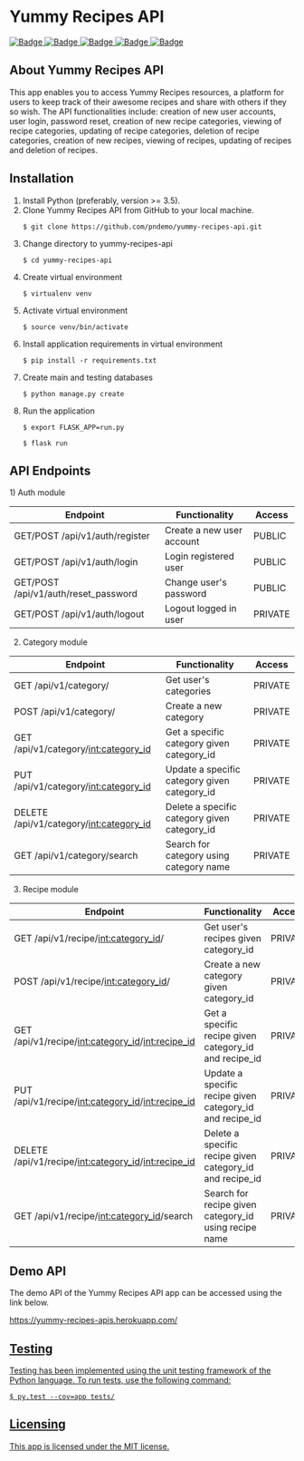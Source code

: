 <h1>Yummy Recipes API</h1>
<a href="https://www.codacy.com/app/pndemo/yummy-recipes?utm_source=github.com&amp;utm_medium=referral&amp;utm_content=pndemo/yummy-recipes&amp;utm_campaign=Badge_Grade">
<img class="notice-badge" src="https://api.codacy.com/project/badge/Grade/1512eaed87c44b8794ca3aae2154c76b" alt="Badge"/>
</a>
<a href="https://travis-ci.org/pndemo/yummy-recipes-api">
<img class="notice-badge" src="https://travis-ci.org/pndemo/yummy-recipes-api.svg?branch=master" alt="Badge"/>
</a>
<a href="https://coveralls.io/github/pndemo/yummy-recipes-api">
<img class="notice-badge" src="https://coveralls.io/repos/github/pndemo/yummy-recipes-api/badge.svg?branch=master" alt="Badge"/>
</a>
<a href="https://www.python.org/dev/peps/pep-0008/">
<img class="notice-badge" src="https://img.shields.io/badge/code%20style-pep8-orange.svg" alt="Badge"/>
</a>
<a href="https://github.com/pndemo/yummy-recipes-api/blob/develop/License.md">
<img class="notice-badge" src="https://img.shields.io/badge/License-MIT-yellow.svg" alt="Badge"/>
</a>
<br/>
<h2>About Yummy Recipes API</h2>
This app enables you to access Yummy Recipes resources, a platform for users to keep track of their awesome recipes and share with others if they so wish. The API functionalities include: creation of new user accounts, user login, password reset, creation of new recipe categories, viewing of recipe categories, updating of recipe categories, deletion of recipe categories, creation of new recipes, viewing of recipes, updating of recipes and deletion of recipes.
<br/>
<h2>Installation</h2>
<ol>
  <li>Install Python (preferably, version >= 3.5).</li>
  <li>Clone Yummy Recipes API from GitHub to your local machine.</li>
  <p><code>$ git clone https://github.com/pndemo/yummy-recipes-api.git</code></p>
  <li>Change directory to yummy-recipes-api</li>
  <p><code>$ cd yummy-recipes-api</code></p>
  <li>Create virtual environment</li>
  <p><code>$ virtualenv venv</code></p>
  <li>Activate virtual environment</li>
  <p><code>$ source venv/bin/activate</code></p>
  <li>Install application requirements in virtual environment</li>
  <p><code>$ pip install -r requirements.txt</code></p>
  <li>Create main and testing databases</li>
  <p><code>$ python manage.py create</code></p>
  <li>Run the application</li>
  <p><code>$ export FLASK_APP=run.py</code></p>
  <p><code>$ flask run</code></p>
</ol>
<h2>API Endpoints</h2>
1) Auth module

Endpoint | Functionality| Access
------------ | ------------- | ------------- 
GET/POST /api/v1/auth/register | Create a new user account | PUBLIC
GET/POST /api/v1/auth/login | Login registered user | PUBLIC
GET/POST /api/v1/auth/reset_password | Change user's password | PUBLIC
GET/POST /api/v1/auth/logout | Logout logged in user | PRIVATE

2) Category module

Endpoint | Functionality| Access
------------ | ------------- | ------------- 
GET /api/v1/category/ | Get user's categories | PRIVATE
POST /api/v1/category/ | Create a new category | PRIVATE
GET /api/v1/category/<int:category_id> | Get a specific category given category_id | PRIVATE
PUT /api/v1/category/<int:category_id> | Update a specific category given category_id | PRIVATE
DELETE /api/v1/category/<int:category_id> | Delete a specific category given category_id | PRIVATE
GET /api/v1/category/search | Search for category using category name | PRIVATE

3) Recipe module

Endpoint | Functionality| Access
------------ | ------------- | ------------- 
GET /api/v1/recipe/<int:category_id>/ | Get user's recipes given category_id | PRIVATE
POST /api/v1/recipe/<int:category_id>/ | Create a new category given category_id | PRIVATE
GET /api/v1/recipe/<int:category_id>/<int:recipe_id> | Get a specific recipe given category_id and recipe_id | PRIVATE
PUT /api/v1/recipe/<int:category_id>/<int:recipe_id> | Update a specific recipe given category_id and recipe_id | PRIVATE
DELETE /api/v1/recipe/<int:category_id>/<int:recipe_id> | Delete a specific recipe given category_id and recipe_id | PRIVATE
GET /api/v1/recipe/<int:category_id>/search | Search for recipe given category_id using recipe name | PRIVATE

<h2>Demo API</h2>
<p>The demo API of the Yummy Recipes API app can be accessed using the link below.</p>
<p><a href="https://yummy-recipes-apis.herokuapp.com/">https://yummy-recipes-apis.herokuapp.com/</p>
<h2>Testing</h2>
<p>Testing has been implemented using the unit testing framework of the Python language. To run tests, use the following command:</p>
<p><code>$ py.test --cov=app tests/</code></p>
<h2>Licensing</h2>
<p>This app is licensed under the MIT license.</p>
